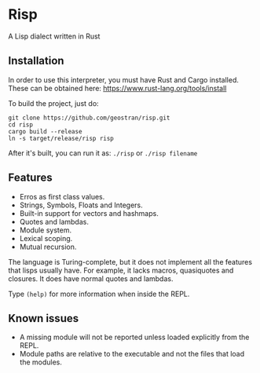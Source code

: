 # Risp
A Lisp dialect written in Rust
## Installation
In order to use this interpreter, you must have Rust and Cargo installed. These can be obtained here: https://www.rust-lang.org/tools/install

To build the project, just do:
```
git clone https://github.com/geostran/risp.git
cd risp
cargo build --release
ln -s target/release/risp risp
```

After it's built, you can run it as:
`./risp` or `./risp filename`
## Features
- Erros as first class values.
- Strings, Symbols, Floats and Integers.
- Built-in support for vectors and hashmaps.
- Quotes and lambdas.
- Module system.
- Lexical scoping.
- Mutual recursion.

The language is Turing-complete, but it does not implement all the features that lisps usually have. For example, it lacks macros, quasiquotes and closures.
It does have normal quotes and lambdas.

Type `(help)` for more information when inside the REPL.

## Known issues
- A missing module will not be reported unless loaded explicitly from the REPL.
- Module paths are relative to the executable and not the files that load the modules.

